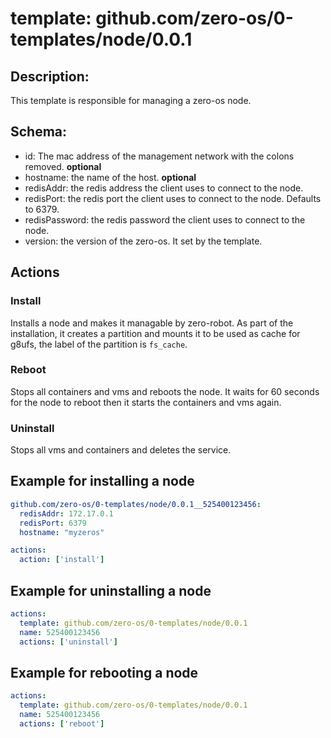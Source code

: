 # template: github.com/zero-os/0-templates/node/0.0.1

## Description:
This template is responsible for managing a zero-os node.

## Schema:

- id: The mac address of the management network with the colons removed. **optional**
- hostname: the name of the host. **optional**
- redisAddr: the redis address the client uses to connect to the node.
- redisPort: the redis port the client uses to connect to the node. Defaults to 6379.
- redisPassword: the redis password the client uses to connect to the node.
- version: the version of the zero-os. It set by the template.


## Actions

### Install
Installs a node and makes it managable by zero-robot. As part of the installation, it creates a partition and mounts it to be used as cache for g8ufs, the label of the partition is `fs_cache`.

### Reboot
Stops all containers and vms and reboots the node. 
It waits for 60 seconds for the node to reboot then it starts the containers and vms again.

### Uninstall
Stops all vms and containers and deletes the service.


## Example for installing a node
```yaml
github.com/zero-os/0-templates/node/0.0.1__525400123456:
  redisAddr: 172.17.0.1
  redisPort: 6379
  hostname: "myzeros"

actions:
  action: ['install']
```

## Example for uninstalling a node

```yaml
actions:
  template: github.com/zero-os/0-templates/node/0.0.1
  name: 525400123456
  actions: ['uninstall']
```

## Example for rebooting a node

```yaml
actions:
  template: github.com/zero-os/0-templates/node/0.0.1
  name: 525400123456
  actions: ['reboot']
```
